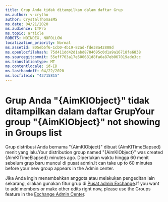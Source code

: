 ```yaml
---
title: Grup Anda tidak ditampilkan dalam daftar Grup
ms.author: v-crytho
author: CrystalThomasMS
ms.date: 04/21/2020
ms.audience: ITPro
ms.topic: article
ROBOTS: NOINDEX, NOFOLLOW
localization_priority: Normal
ms.assetid: 805eb5f6-1cb0-4b19-82ad-fde38a42808d
ms.openlocfilehash: 75d411dd42d1abd8784695c0d1a9a16718fe6838
ms.sourcegitcommit: 55eff703a17e500681d8fa6a87eb067019ade3cc
ms.translationtype: MT
ms.contentlocale: id-ID
ms.lasthandoff: 04/22/2020
ms.locfileid: "43715815"
---
```

# <a name="your-group-aimkiobject-not-showing-in-groups-list"></a><span data-ttu-id="c7ede-102">Grup Anda "{AimKIObject}" tidak ditampilkan dalam daftar Grup</span><span class="sxs-lookup"><span data-stu-id="c7ede-102">Your group "{AimKIObject}" not showing in Groups list</span></span>

<span data-ttu-id="c7ede-103">Grup distribusi Anda bernama "{AimKIObject}" dibuat {AimKITimeElapsed} menit yang lalu.</span><span class="sxs-lookup"><span data-stu-id="c7ede-103">Your distribution group named "{AimKIObject}" was created {AimKITimeElapsed} minutes ago.</span></span> <span data-ttu-id="c7ede-104">Diperlukan waktu hingga 60 menit sebelum grup baru muncul di pusat admin.</span><span class="sxs-lookup"><span data-stu-id="c7ede-104">It can take up to 60 minutes before your new group appears in the Admin center.</span></span>
  
<span data-ttu-id="c7ede-105">Jika Anda ingin menambahkan anggota atau melakukan pengeditan lain sekarang, silakan gunakan fitur grup di [Pusat admin Exchange](https://outlook.office365.com/ecp/?rfr=Admin_o365&amp;exsvurl=1&amp;mkt=en-US.aspx).</span><span class="sxs-lookup"><span data-stu-id="c7ede-105">If you want to add members or make other edits right now, please use the Groups feature in the [Exchange Admin Center](https://outlook.office365.com/ecp/?rfr=Admin_o365&amp;exsvurl=1&amp;mkt=en-US.aspx).</span></span>
  

